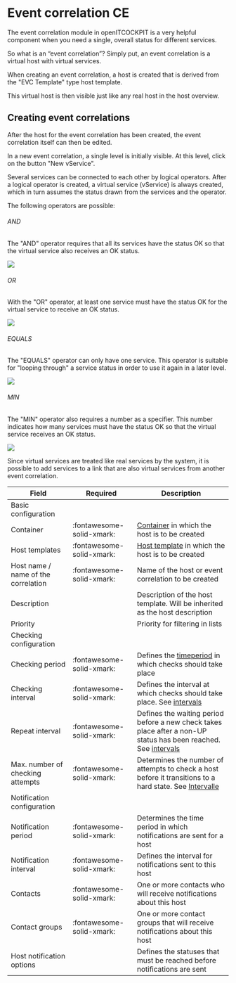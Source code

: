 # Event correlation <span class="badge badge-primary badge-outlined" title="Community Edition">CE</span>

The event correlation module in openITCOCKPIT is a very helpful component when you need a single, overall status for different services.

So what is an “event correlation”? Simply put, an event correlation is a virtual host with virtual services.

When creating an event correlation, a host is created that is derived from the "EVC Template" type host template.

This virtual host is then visible just like any real host in the host overview.

## Creating event correlations

After the host for the event correlation has been created, the event correlation itself can then be edited.

In a new event correlation, a single level is initially visible. At this level, click on the button "New vService".

Several services can be connected to each other by logical operators. After a logical operator is created, a virtual service (vService) is always created, which in turn assumes the status drawn from the services and the operator.

The following operators are possible:

###### AND

The "AND" operator requires that all its services have the status OK so that the virtual service also receives an OK status.

![](/images/EVC-andOperator.png)

###### OR

With the "OR" operator, at least one service must have the status OK for the virtual service to receive an OK status.

![](/images/EVC-orOperator.png)

###### EQUALS

The "EQUALS" operator can only have one service. This operator is suitable for "looping through" a service status in order to use it again in a later level.

![](/images/EVC-eqOperator.png)

###### MIN

The "MIN" operator also requires a number as a specifier. This number indicates how many services must have the status OK so that the virtual service receives an OK status.

![](/images/EVC-min2Operator.png)

Since virtual services are treated like real services by the system, it is possible to add services to a link that are also virtual services from another event correlation.

| Field                               | Required                  | Description                                                                                                                   |
|-------------------------------------|---------------------------|-------------------------------------------------------------------------------------------------------------------------------|
| Basic configuration                 |
| Container                           | :fontawesome-solid-xmark: | [Container](../../configuration/container/#container) in which the host is to be created                                      |
| Host templates                      | :fontawesome-solid-xmark: | [Host template](../../configuration/hosts-services/#host-templates) in which the host is to be created                        |
| Host name / name of the correlation | :fontawesome-solid-xmark: | Name of the host or event correlation to be created                                                                           |
| Description                         |                           | Description of the host template. Will be inherited as the host description                                                   |
| Priority                            |                           | Priority for filtering in lists                                                                                               |
| Checking configuration              |
| Checking period                     | :fontawesome-solid-xmark: | Defines the [timeperiod](../../configuration/timeperiods/#time-periods) in which checks should take place                     |
| Checking interval                   | :fontawesome-solid-xmark: | Defines the interval at which checks should take place. See [intervals](../../configuration/hosts-services/#intervals_2)      |
| Repeat interval                     | :fontawesome-solid-xmark: | Defines the waiting period before a new check takes place after a non-UP status has been reached. See [intervals](../../configuration/hosts-services/#intervals_2) |
| Max. number of checking attempts    | :fontawesome-solid-xmark: | Determines the number of attempts to check a host before it transitions to a hard state. See [Intervalle](../../configuration/hosts-services/#intervals_2)        |
| Notification configuration          |
| Notification period                 | :fontawesome-solid-xmark: | Determines the time period in which notifications are sent for a host                                                         |
| Notification interval               | :fontawesome-solid-xmark: | Defines the interval for notifications sent to this host                                                                      |
| Contacts                            | :fontawesome-solid-xmark: | One or more contacts who will receive notifications about this host                                                           |
| Contact groups                      | :fontawesome-solid-xmark: | One or more contact groups that will receive notifications about this host                                                    |
| Host notification options           |                           | Defines the statuses that must be reached before notifications are sent                                                       |
